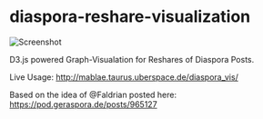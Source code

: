 diaspora-reshare-visualization
==============================

![Screenshot](http://i.imgur.com/WfNQWV9.png "Screenshot")

D3.js powered Graph-Visualation for Reshares of Diaspora Posts.

Live Usage: http://mablae.taurus.uberspace.de/diaspora_vis/

Based on the idea of @Faldrian posted here: https://pod.geraspora.de/posts/965127
